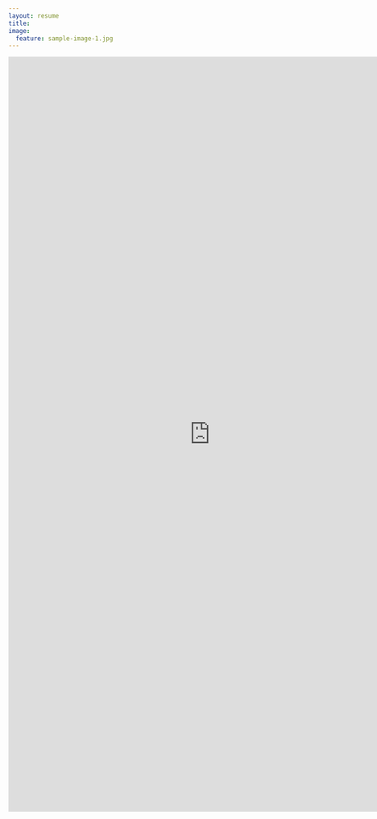 ```yaml
---
layout: resume
title:
image:
  feature: sample-image-1.jpg
---
```

<iframe width="800px" height="1500px" frameborder="0" scrolling="no" align="top" src="http://toddstoffer.github.io/resume.md/"></iframe>
